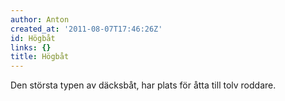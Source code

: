 ```yaml
---
author: Anton
created_at: '2011-08-07T17:46:26Z'
id: Högbåt
links: {}
title: Högbåt
---
```


Den största typen av däcksbåt, har plats för åtta till tolv roddare.
